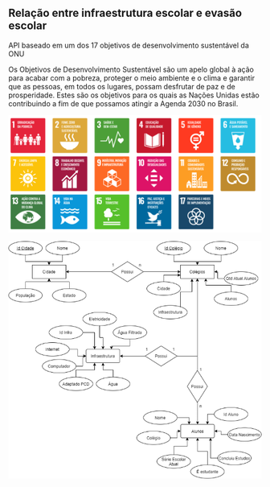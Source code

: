 ## Relação entre infraestrutura escolar e evasão escolar

API baseado em um dos 17 objetivos de desenvolvimento sustentável da ONU

Os Objetivos de Desenvolvimento Sustentável são um apelo global à ação para acabar com 
a pobreza, proteger o meio ambiente e o clima e garantir que as pessoas, em todos os 
lugares, possam desfrutar de paz e de prosperidade. Estes são os objetivos para os 
quais as Nações Unidas estão contribuindo a fim de que possamos atingir a Agenda 2030 
no Brasil.

![img.png](img.png)

![infraestura](Infra.png)
